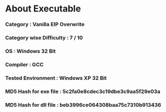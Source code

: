 
# About Executable

### Category : Vanilla EIP Overwrite

### Category wise Difficulty : 7 / 10

### OS : Windows 32 Bit 

### Compiler : GCC

### Tested Environment : Windows XP 32 Bit

### MD5 Hash for exe file : 5c2fa0e8cdec3c19dbe3c9aa5f29e03a

### MD5 Hash for dll file : beb3996ce064308baa75c7310b913436
